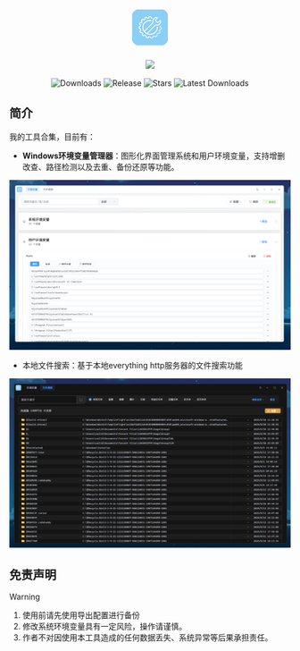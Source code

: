 <h1 align="center">
<img src=".\docs\img\logo.png"/>
</h1>

<p align="center">
  <img src="https://skillicons.dev/icons?i=tauri,vue,js,rust,scss,vite,pnpm"/>
</p>

<p align="center">
  <img src="https://img.shields.io/github/downloads/caolib/my-tools/total?labelColor=grey&color=blue" alt="Downloads"/>
  <img src="https://img.shields.io/github/v/release/caolib/my-tools?labelColor=grey&color=red" alt="Release"/>
  <img src="https://img.shields.io/github/stars/caolib/my-tools" alt="Stars"/>
  <img src="https://img.shields.io/github/downloads/caolib/my-tools/latest/total" alt="Latest Downloads"/>
</p>

## 简介

我的工具合集，目前有：
- **Windows环境变量管理器**：图形化界面管理系统和用户环境变量，支持增删改查、路径检测以及去重、备份还原等功能。

![](./docs/img/1.png)

- 本地文件搜索：基于本地everything http服务器的文件搜索功能

![](./docs/img/2.png)

## 免责声明

> [!warning]
> 
> 1. 使用前请先使用导出配置进行备份
> 2. 修改系统环境变量具有一定风险，操作请谨慎。
> 3. 作者不对因使用本工具造成的任何数据丢失、系统异常等后果承担责任。
